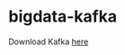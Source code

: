 # bigdata-kafka
Download Kafka [here](https://www.apache.org/dyn/closer.cgi?path=/kafka/2.6.0/kafka_2.13-2.6.0.tgz)

